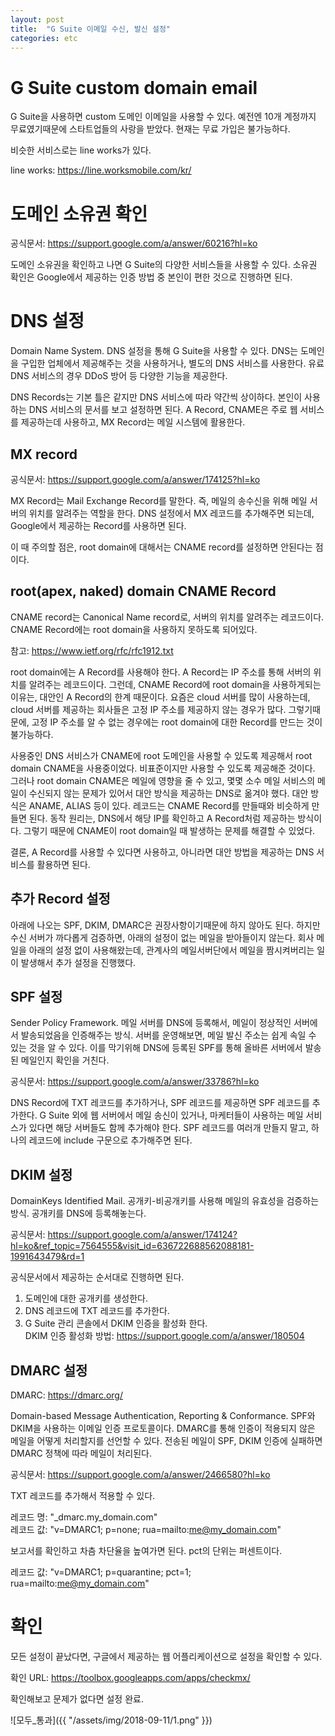 ```yaml
---
layout: post
title:  "G Suite 이메일 수신, 발신 설정"
categories: etc
---
```


# G Suite custom domain email

G Suite을 사용하면 custom 도메인 이메일을 사용할 수 있다. 
예전엔 10개 계정까지 무료였기때문에 스타트업들의 사랑을 받았다. 
현재는 무료 가입은 불가능하다. 

비슷한 서비스로는 line works가 있다. 

line works: <https://line.worksmobile.com/kr/>

# 도메인 소유권 확인

공식문서: <https://support.google.com/a/answer/60216?hl=ko>

도메인 소유권을 확인하고 나면 G Suite의 다양한 서비스들을 사용할 수 있다. 
소유권 확인은 Google에서 제공하는 인증 방법 중 본인이 편한 것으로 진행하면 된다. 

# DNS 설정

Domain Name System. 
DNS 설정을 통해 G Suite을 사용할 수 있다. 
DNS는 도메인을 구입한 업체에서 제공해주는 것을 사용하거나, 별도의 DNS 서비스를 사용한다. 
유료 DNS 서비스의 경우 DDoS 방어 등 다양한 기능을 제공한다. 

DNS Records는 기본 틀은 같지만 DNS 서비스에 따라 약간씩 상이하다. 
본인이 사용하는 DNS 서비스의 문서를 보고 설정하면 된다. 
A Record, CNAME은 주로 웹 서비스를 제공하는데 사용하고, MX Record는 메일 시스템에 활용한다. 

## MX record

공식문서: <https://support.google.com/a/answer/174125?hl=ko>

MX Record는 Mail Exchange Record를 말한다. 
즉, 메일의 송수신을 위해 메일 서버의 위치를 알려주는 역할을 한다. 
DNS 설정에서 MX 레코드를 추가해주면 되는데, Google에서 제공하는 Record를 사용하면 된다. 

이 때 주의할 점은, root domain에 대해서는 CNAME record를 설정하면 안된다는 점이다.

## root(apex, naked) domain CNAME Record

CNAME record는 Canonical Name record로, 서버의 위치를 알려주는 레코드이다.
CNAME Record에는 root domain을 사용하지 못하도록 되어있다.

참고: <https://www.ietf.org/rfc/rfc1912.txt>

root domain에는 A Record를 사용해야 한다.
A Record는 IP 주소를 통해 서버의 위치를 알려주는 레코드이다.
그런데, CNAME Record에 root domain을 사용하게되는 이유는, 대안인 A Record의 한계 때문이다.
요즘은 cloud 서버를 많이 사용하는데, cloud 서버를 제공하는 회사들은 고정 IP 주소를 제공하지 않는 경우가 많다.
그렇기때문에, 고정 IP 주소를 알 수 없는 경우에는 root domain에 대한 Record를 만드는 것이 불가능하다.

사용중인 DNS 서비스가 CNAME에 root 도메인을 사용할 수 있도록 제공해서 root domain CNAME을 사용중이었다.
비표준이지만 사용할 수 있도록 제공해준 것이다.
그러나 root domain CNAME은 메일에 영향을 줄 수 있고, 몇몇 소수 메일 서비스의 메일이 수신되지 않는 문제가 있어서 대안 방식을 제공하는 DNS로 옮겨야 했다.
대안 방식은 ANAME, ALIAS 등이 있다.
레코드는 CNAME Record를 만들때와 비슷하게 만들면 된다.
동작 원리는, DNS에서 해당 IP를 확인하고 A Record처럼 제공하는 방식이다.
그렇기 때문에 CNAME이 root domain일 때 발생하는 문제를 해결할 수 있었다.

결론, A Record를 사용할 수 있다면 사용하고, 아니라면 대안 방법을 제공하는 DNS 서비스를 활용하면 된다.

## 추가 Record 설정

아래에 나오는 SPF, DKIM, DMARC은 권장사항이기때문에 하지 않아도 된다.
하지만 수신 서버가 까다롭게 검증하면, 아래의 설정이 없는 메일을 받아들이지 않는다.
회사 메일을 아래의 설정 없이 사용해왔는데, 관계사의 메일서버단에서 메일을 짬시켜버리는 일이 발생해서 추가 설정을 진행했다.

## SPF 설정

Sender Policy Framework.
메일 서버를 DNS에 등록해서, 메일이 정상적인 서버에서 발송되었음을 인증해주는 방식.
서버를 운영해보면, 메일 발신 주소는 쉽게 속일 수 있는 것을 알 수 있다.
이를 막기위해 DNS에 등록된 SPF를 통해 올바른 서버에서 발송된 메일인지 확인을 거친다.

공식문서: <https://support.google.com/a/answer/33786?hl=ko>

DNS Record에 TXT 레코드를 추가하거나, SPF 레코드를 제공하면 SPF 레코드를 추가한다.
G Suite 외에 웹 서버에서 메일 송신이 있거나, 마케터들이 사용하는 메일 서비스가 있다면 해당 서버들도 함께 추가해야 한다.
SPF 레코드를 여러개 만들지 말고, 하나의 레코드에 include 구문으로 추가해주면 된다.

## DKIM 설정

DomainKeys Identified Mail.
공개키-비공개키를 사용해 메일의 유효성을 검증하는 방식.
공개키를 DNS에 등록해놓는다.

공식문서: <https://support.google.com/a/answer/174124?hl=ko&ref_topic=7564555&visit_id=636722688562088181-1991643479&rd=1>

공식문서에서 제공하는 순서대로 진행하면 된다.
1. 도메인에 대한 공개키를 생성한다.
2. DNS 레코드에 TXT 레코드를 추가한다.
3. G Suite 관리 콘솔에서 DKIM 인증을 활성화 한다.
<br />DKIM 인증 활성화 방법: <https://support.google.com/a/answer/180504>

## DMARC 설정

DMARC: <https://dmarc.org/>

Domain-based Message Authentication, Reporting & Conformance.
SPF와 DKIM을 사용하는 이메일 인증 프로토콜이다.
DMARC를 통해 인증이 적용되지 않은 메일을 어떻게 처리할지를 선언할 수 있다.
전송된 메일이 SPF, DKIM 인증에 실패하면 DMARC 정책에 따라 메일이 처리된다.

공식문서: <https://support.google.com/a/answer/2466580?hl=ko>

TXT 레코드를 추가해서 적용할 수 있다.

레코드 명: \"\_dmarc.my_domain.com\"<br />
레코드 값: \"v=DMARC1; p=none; rua=mailto:me@my_domain.com\"

보고서를 확인하고 차츰 차단율을 높여가면 된다.
pct의 단위는 퍼센트이다.

레코드 값: \"v=DMARC1; p=quarantine; pct=1; rua=mailto:me@my_domain.com\"

# 확인

모든 설정이 끝났다면, 구글에서 제공하는 웹 어플리케이션으로 설정을 확인할 수 있다.

확인 URL: <https://toolbox.googleapps.com/apps/checkmx/>

확인해보고 문제가 없다면 설정 완료.

![모두_통과]({{ "/assets/img/2018-09-11/1.png" }})